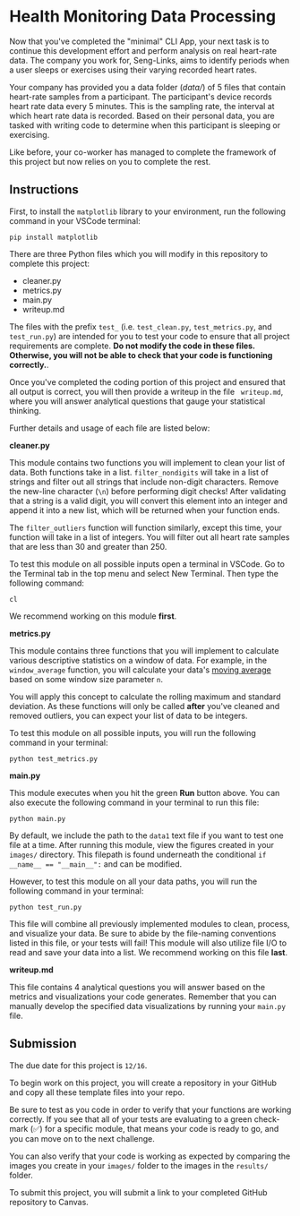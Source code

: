 # Health Monitoring Data Processing

Now that you've completed the "minimal" CLI App, your next task is to continue this development effort and perform analysis on real heart-rate data. The company you work for, Seng-Links, aims to identify periods when a user sleeps or exercises using their varying recorded heart rates. 

Your company has provided you a data folder (*data/*) of 5 files that contain heart-rate samples from a participant. The participant's device records heart rate data every 5 minutes. This is the sampling rate, the interval at which heart rate data is recorded. Based on their personal data, you are tasked with writing code to determine when this participant is sleeping or exercising.

Like before, your co-worker has managed to complete the framework of this project but now relies on you to complete the rest.

## Instructions

First, to install the `matplotlib` library to your environment, run the following command in your VSCode terminal:

```
pip install matplotlib
```

There are three Python files which you will modify in this repository to complete this project:
* cleaner.py
* metrics.py
* main.py
* writeup.md

The files with the prefix `test_` (i.e. `test_clean.py`, `test_metrics.py`, and `test_run.py`) are intended for you to test your code to ensure that all project requirements are complete. **Do not modify the code in these files. Otherwise, you will not be able to check that your code is functioning correctly.**. 

Once you've completed the coding portion of this project and ensured that all output is correct, you will then provide a writeup in the file ` writeup.md`, where you will answer analytical questions that gauge your statistical thinking.

Further details and usage of each file are listed below: 

**cleaner.py**

This module contains two functions you will implement to clean your list of data. Both functions take in a list. `filter_nondigits` will take in a list of strings and filter out all strings that include non-digit characters. Remove the new-line character (`\n`) before performing digit checks! After validating that a string is a valid digit, you will convert this element into an integer and append it into a new list, which will be returned when your function ends.

The `filter_outliers` function will function similarly, except this time, your function will take in a list of integers. You will filter out all heart rate samples that are less than 30 and greater than 250. 

To test this module on all possible inputs open a terminal in VSCode. Go to the Terminal tab in the top menu and select New Terminal. Then type the following command:

```
cl
```

We recommend working on this module **first**.

**metrics.py**

This module contains three functions that you will implement to calculate various descriptive statistics on a window of data. For example, in the `window_average` function, you will calculate your data's [moving average](https://en.wikipedia.org/wiki/Moving_average) based on some window size parameter `n`.

You will apply this concept to calculate the rolling maximum and standard deviation. As these functions will only be called **after** you've cleaned and removed outliers, you can expect your list of data to be integers.

To test this module on all possible inputs, you will run the following command in your terminal:

```
python test_metrics.py
```

**main.py**

This module executes when you hit the green **Run** button above. You can also execute the following command in your terminal to run this file:

```
python main.py
```

By default, we include the path to the `data1` text file if you want to test one file at a time. After running this module, view the figures created in your `images/` directory. This filepath is found underneath the conditional `if __name__ == "__main__":` and can be modified.

However, to test this module on all your data paths, you will run the following command in your terminal:

```
python test_run.py
```

This file will combine all previously implemented modules to clean, process, and visualize your data. Be sure to abide by the file-naming conventions listed in this file, or your tests will fail! This module will also utilize file I/O to read and save your data into a list. We recommend working on this file **last**.

**writeup.md**

This file contains 4 analytical questions you will answer based on the metrics and visualizations your code generates. Remember that you can manually develop the specified data visualizations by running your `main.py` file.

## Submission 

The due date for this project is `12/16`.

To begin work on this project, you will create a repository in your GitHub and copy all these template files into your repo.

Be sure to test as you code in order to verify that your functions are working correctly. If you see that all of your tests are evaluating to a green check-mark (✅) for a specific module, that means your code is ready to go, and you can move on to the next challenge.

You can also verify that your code is working as expected by comparing the images you create in your `images/` folder to the images in the `results/` folder.

To submit this project, you will submit a link to your completed GitHub repository to Canvas.


